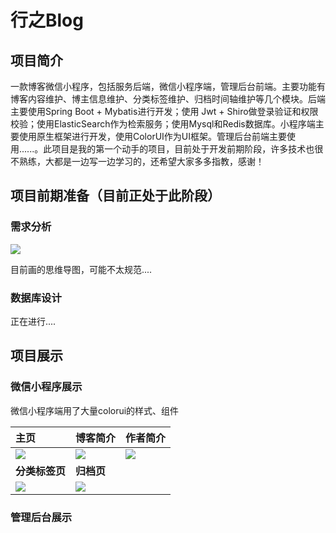 # 行之Blog

## 项目简介

一款博客微信小程序，包括服务后端，微信小程序端，管理后台前端。主要功能有博客内容维护、博主信息维护、分类标签维护、归档时间轴维护等几个模块。后端主要使用Spring Boot + Mybatis进行开发；使用 Jwt + Shiro做登录验证和权限校验；使用ElasticSearch作为检索服务；使用Mysql和Redis数据库。小程序端主要使用原生框架进行开发，使用ColorUI作为UI框架。管理后台前端主要使用......。此项目是我的第一个动手的项目，目前处于开发前期阶段，许多技术也很不熟练，大都是一边写一边学习的，还希望大家多多指教，感谢！

## 项目前期准备（目前正处于此阶段）

### 需求分析

<img src="http://qiniupublic.qingpingyue.top/%E8%A1%8C%E4%B9%8BBlog%E6%80%9D%E7%BB%B4%E5%AF%BC%E5%9B%BE.png"></img>

目前画的思维导图，可能不太规范....

### 数据库设计

正在进行....

## 项目展示

### 微信小程序展示

微信小程序端用了大量colorui的样式、组件

| 主页                                                         | 博客简介                                                     | 作者简介                                                     |
| :----------------------------------------------------------- | ------------------------------------------------------------ | ------------------------------------------------------------ |
| <img src="http://qiniupublic.qingpingyue.top/xingzhi-blog-2.jpg"></img> | <img src="http://qiniupublic.qingpingyue.top/xingzhi-blog-4.jpg"></img> | <img src="http://qiniupublic.qingpingyue.top/xingzhi-blog-3.jpg"></img> |
| **分类标签页**                                               | **归档页**                                                   |                                                              |
| <img src="http://qiniupublic.qingpingyue.top/xingzhi-blog-5.jpg"></img> | <img src="http://qiniupublic.qingpingyue.top/xingzhi-blog-1.jpg"></img> |                                                              |

### 管理后台展示

### 
